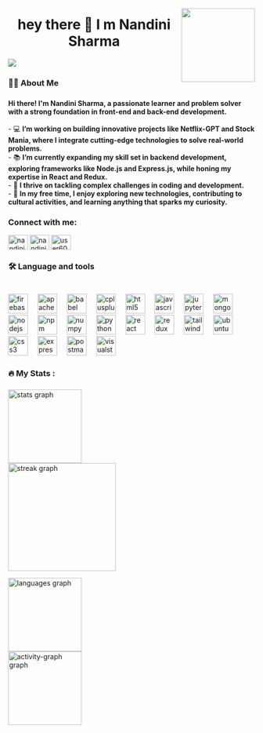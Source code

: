 
###

<img align="right" height="150" src="https://img.freepik.com/free-vector/cute-girl-hacker-operating-laptop-cartoon-vector-icon-illustration-people-technology-isolated-flat_138676-9487.jpg"  />

###


###

<h1 align="center">hey there 👋 I m Nandini Sharma</h1>

<div align="left">
  <img src="https://visitor-badge.laobi.icu/badge?page_id=Nandini675.Nandini675&"  />
</div>

###

<h3 align="left">👩‍💻  About Me</h3>

###

<p align="left">
  <strong>Hi there! I'm Nandini Sharma, a passionate learner and problem solver with a strong foundation in front-end and back-end development.</strong><br><br>
  - 💻 <strong>I’m working on building innovative projects like Netflix-GPT and Stock Mania, where I integrate cutting-edge technologies to solve real-world problems.</strong><br>
  - 📚 <strong>I’m currently expanding my skill set in backend development, exploring frameworks like Node.js and Express.js, while honing my expertise in React and Redux.</strong><br>
  - 🚀 <strong>I thrive on tackling complex challenges in coding and development.</strong><br>
  - 🎨 <strong>In my free time, I enjoy exploring new technologies, contributing to cultural activities, and learning anything that sparks my curiosity.</strong>
</p>


###

<h3 align="left">Connect with me:</h3>
<p align="left">
<a href="https://linkedin.com/in/nandini-sharma-657894316" target="blank"><img align="center" src="https://raw.githubusercontent.com/rahuldkjain/github-profile-readme-generator/master/src/images/icons/Social/linked-in-alt.svg" alt="nandini-sharma-657894316" height="30" width="40" /></a>
<a href="https://instagram.com/nandinisharma.5698" target="blank"><img align="center" src="https://raw.githubusercontent.com/rahuldkjain/github-profile-readme-generator/master/src/images/icons/Social/instagram.svg" alt="nandinisharma.5698" height="30" width="40" /></a>
<a href="https://www.leetcode.com/user6009zu" target="blank"><img align="center" src="https://raw.githubusercontent.com/rahuldkjain/github-profile-readme-generator/master/src/images/icons/Social/leet-code.svg" alt="user6009zu" height="30" width="40" /></a>
 

</p>

###

<h3 align="left">🛠 Language and tools</h3>

###

<br clear="both">

<div align="left">
  <img src="https://skillicons.dev/icons?i=firebase" height="40" alt="firebase logo"  />
  <img width="12" />
  <img src="https://cdn.simpleicons.org/apache/D22128" height="40" alt="apache logo"  />
  <img width="12" />
  <img src="https://cdn.simpleicons.org/babel/F9DC3E" height="40" alt="babel logo"  />
  <img width="12" />
  <img src="https://cdn.simpleicons.org/c++/00599C" height="40" alt="cplusplus logo"  />
  <img width="12" />
  <img src="https://cdn.simpleicons.org/html5/E34F26" height="40" alt="html5 logo"  />
  <img width="12" />
  <img src="https://cdn.simpleicons.org/javascript/F7DF1E" height="40" alt="javascript logo"  />
  <img width="12" />
  <img src="https://cdn.simpleicons.org/jupyter/F37626" height="40" alt="jupyter logo"  />
  <img width="12" />
  <img src="https://cdn.simpleicons.org/mongodb/47A248" height="40" alt="mongodb logo"  />
  <img width="12" />
  <img src="https://cdn.simpleicons.org/nodedotjs/339933" height="40" alt="nodejs logo"  />
  <img width="12" />
  <img src="https://cdn.simpleicons.org/npm/CB3837" height="40" alt="npm logo"  />
  <img width="12" />
  <img src="https://cdn.simpleicons.org/numpy/013243" height="40" alt="numpy logo"  />
  <img width="12" />
  <img src="https://skillicons.dev/icons?i=py" height="40" alt="python logo"  />
  <img width="12" />
  <img src="https://cdn.simpleicons.org/react/61DAFB" height="40" alt="react logo"  />
  <img width="12" />
  <img src="https://cdn.simpleicons.org/redux/764ABC" height="40" alt="redux logo"  />
  <img width="12" />
  <img src="https://cdn.simpleicons.org/tailwindcss/06B6D4" height="40" alt="tailwindcss logo"  />
  <img width="12" />
  <img src="https://img.shields.io/badge/Ubuntu-E95420?logo=ubuntu&logoColor=white&style=for-the-badge" height="40" alt="ubuntu logo"  />
  <img width="12" />
  <img src="https://skillicons.dev/icons?i=css" height="40" alt="css3 logo"  />
  <img width="12" />
  <img src="https://skillicons.dev/icons?i=express" height="40" alt="express logo"  />
  <img width="12" />
  <img src="https://skillicons.dev/icons?i=postman" height="40" alt="postman logo"  />
  <img width="12" />
  <img src="https://cdn.jsdelivr.net/gh/devicons/devicon/icons/visualstudio/visualstudio-plain.svg" height="40" alt="visualstudio logo"  />
</div>

###

<h3 align="left">🔥   My Stats :</h3>

###

<div align="left">
  <img src="https://github-readme-stats.vercel.app/api?username=Nandini675&hide_title=false&hide_rank=false&show_icons=true&include_all_commits=true&count_private=true&disable_animations=false&theme=dracula&locale=en&hide_border=false" height="150" alt="stats graph" /> <br>
  <img src="https://streak-stats.demolab.com?user=Nandini675&locale=en&mode=daily&theme=dark&hide_border=false&border_radius=5&order=3" height="220" alt="streak graph"  /><br>

  
  <img src="https://github-readme-stats.vercel.app/api/top-langs?username=Nandini675&locale=en&hide_title=false&layout=compact&card_width=320&langs_count=5&theme=dracula&hide_border=false" height="150" alt="languages graph" /> <br>
  <img src="https://github-readme-activity-graph.vercel.app/graph?username=Nandini675&area=false&theme=dracula" height="150" alt="activity-graph graph"  />
</div>

###





